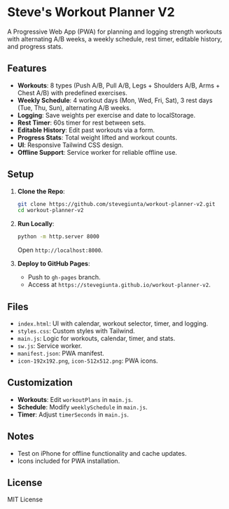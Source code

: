 # Steve's Workout Planner V2

A Progressive Web App (PWA) for planning and logging strength workouts with alternating A/B weeks, a weekly schedule, rest timer, editable history, and progress stats.

## Features

- **Workouts**: 8 types (Push A/B, Pull A/B, Legs + Shoulders A/B, Arms + Chest A/B) with predefined exercises.
- **Weekly Schedule**: 4 workout days (Mon, Wed, Fri, Sat), 3 rest days (Tue, Thu, Sun), alternating A/B weeks.
- **Logging**: Save weights per exercise and date to localStorage.
- **Rest Timer**: 60s timer for rest between sets.
- **Editable History**: Edit past workouts via a form.
- **Progress Stats**: Total weight lifted and workout counts.
- **UI**: Responsive Tailwind CSS design.
- **Offline Support**: Service worker for reliable offline use.

## Setup

1. **Clone the Repo**:

   ```bash
   git clone https://github.com/stevegiunta/workout-planner-v2.git
   cd workout-planner-v2
   ```
2. **Run Locally**:

   ```bash
   python -m http.server 8000
   ```

   Open `http://localhost:8000`.
3. **Deploy to GitHub Pages**:
   - Push to `gh-pages` branch.
   - Access at `https://stevegiunta.github.io/workout-planner-v2`.

## Files

- `index.html`: UI with calendar, workout selector, timer, and logging.
- `styles.css`: Custom styles with Tailwind.
- `main.js`: Logic for workouts, calendar, timer, and stats.
- `sw.js`: Service worker.
- `manifest.json`: PWA manifest.
- `icon-192x192.png`, `icon-512x512.png`: PWA icons.

## Customization

- **Workouts**: Edit `workoutPlans` in `main.js`.
- **Schedule**: Modify `weeklySchedule` in `main.js`.
- **Timer**: Adjust `timerSeconds` in `main.js`.

## Notes

- Test on iPhone for offline functionality and cache updates.
- Icons included for PWA installation.

## License

MIT License